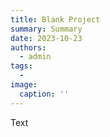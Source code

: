 ```yaml
---
title: Blank Project
summary: Summary
date: 2023-10-23
authors:
  - admin
tags:
  -
image:
  caption: ''
---
```


Text